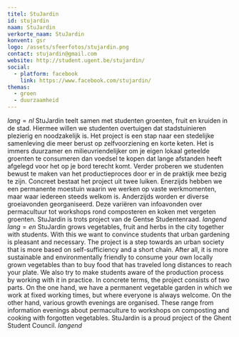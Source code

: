 ```yaml
---
titel: StuJardin
id: stujardin
naam: StuJardin
verkorte_naam: StuJardin
konvent: gsr
logo: /assets/sfeerfotos/stujardin.png
contact: stujardin@gmail.com
website: http://student.ugent.be/stujardin/
social:
  - platform: facebook
    link: https://www.facebook.com/stujardin/
themas:
  - groen
  - duurzaamheid
---
```


$lang=nl$
StuJardin teelt samen met studenten groenten, fruit en kruiden in de stad. Hiermee willen we studenten overtuigen dat stadstuinieren plezierig en noodzakelijk is. Het project is een stap naar een stedelijke samenleving die meer berust op zelfvoorziening en korte keten. Het is immers duurzamer en milieuvriendelijker om je eigen lokaal geteelde groenten te consumeren dan voedsel te kopen dat lange afstanden heeft afgelegd voor het op je bord terecht komt. Verder proberen we studenten bewust te maken van het productieproces door er in de praktijk mee bezig te zijn. Concreet bestaat het project uit twee luiken. Enerzijds hebben we een permanente moestuin waarin we werken op vaste werkmomenten, maar waar iedereen steeds welkom is. Anderzijds worden er diverse groeiavonden georganiseerd. Deze variëren van infoavonden over permacultuur tot workshops rond composteren en koken met vergeten groenten. StuJardin is trots project van de Gentse Studentenraad.
$langend$
$lang=en$
StuJardin grows vegetables, fruit and herbs in the city together with students. With this we want to convince students that urban gardening is pleasant and necessary. The project is a step towards an urban society that is more based on self-sufficiency and a short chain. After all, it is more sustainable and environmentally friendly to consume your own locally grown vegetables than to buy food that has traveled long distances to reach your plate. We also try to make students aware of the production process by working with it in practice. In concrete terms, the project consists of two parts. On the one hand, we have a permanent vegetable garden in which we work at fixed working times, but where everyone is always welcome. On the other hand, various growth evenings are organised. These range from information evenings about permaculture to workshops on composting and cooking with forgotten vegetables. StuJardin is a proud project of the Ghent Student Council.
$langend$
